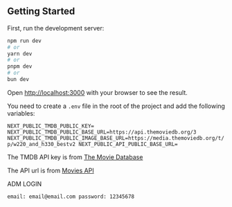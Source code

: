 

## Getting Started

First, run the development server:

```bash
npm run dev
# or
yarn dev
# or
pnpm dev
# or
bun dev
```

Open [http://localhost:3000](http://localhost:3000) with your browser to see the result.

You need to create a `.env` file in the root of the project and add the following variables:

`
NEXT_PUBLIC_TMDB_PUBLIC_KEY=
NEXT_PUBLIC_TMDB_PUBLIC_BASE_URL=https://api.themoviedb.org/3
NEXT_PUBLIC_TMDB_PUBLIC_IMAGE_BASE_URL=https://media.themoviedb.org/t/p/w220_and_h330_bestv2
NEXT_PUBLIC_API_PUBLIC_BASE_URL=
`

The TMDB API key is from [The Movie Database](https://www.themoviedb.org/documentation/api)

The API url is from [Movies API](https://github.com/igorcardosoy/MovieJsonServerAPI)

ADM LOGIN

`
email: email@email.com
password: 12345678
`
